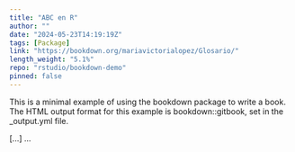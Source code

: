 ```yaml
---
title: "ABC en R"
author: ""
date: "2024-05-23T14:19:19Z"
tags: [Package]
link: "https://bookdown.org/mariavictorialopez/Glosario/"
length_weight: "5.1%"
repo: "rstudio/bookdown-demo"
pinned: false
---
```


<p>This is a minimal example of using the bookdown package to write a book. The HTML output format for this example is bookdown::gitbook, set in the _output.yml file.</p> [...]  ...

